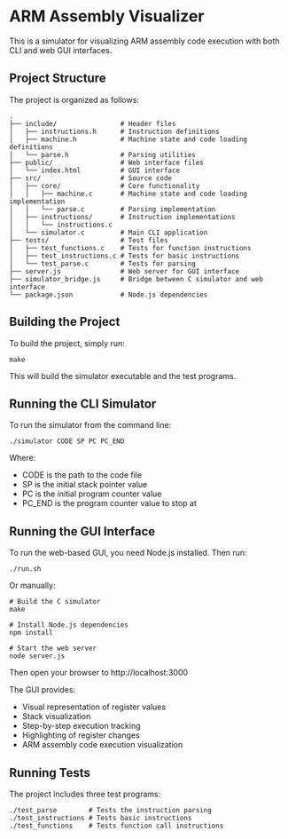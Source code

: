 # ARM Assembly Visualizer

This is a simulator for visualizing ARM assembly code execution with both CLI and web GUI interfaces.

## Project Structure

The project is organized as follows:

```
.
├── include/                # Header files
│   ├── instructions.h      # Instruction definitions
│   ├── machine.h           # Machine state and code loading definitions 
│   └── parse.h             # Parsing utilities
├── public/                 # Web interface files
│   └── index.html          # GUI interface
├── src/                    # Source code
│   ├── core/               # Core functionality
│   │   ├── machine.c       # Machine state and code loading implementation
│   │   └── parse.c         # Parsing implementation
│   ├── instructions/       # Instruction implementations
│   │   └── instructions.c
│   └── simulator.c         # Main CLI application
├── tests/                  # Test files
│   ├── test_functions.c    # Tests for function instructions
│   ├── test_instructions.c # Tests for basic instructions
│   └── test_parse.c        # Tests for parsing
├── server.js               # Web server for GUI interface
├── simulator_bridge.js     # Bridge between C simulator and web interface
└── package.json            # Node.js dependencies
```

## Building the Project

To build the project, simply run:

```
make
```

This will build the simulator executable and the test programs.

## Running the CLI Simulator

To run the simulator from the command line:

```
./simulator CODE SP PC PC_END
```

Where:
- CODE is the path to the code file
- SP is the initial stack pointer value
- PC is the initial program counter value
- PC_END is the program counter value to stop at

## Running the GUI Interface

To run the web-based GUI, you need Node.js installed. Then run:

```
./run.sh
```

Or manually:

```
# Build the C simulator
make

# Install Node.js dependencies
npm install

# Start the web server
node server.js
```

Then open your browser to http://localhost:3000

The GUI provides:
- Visual representation of register values
- Stack visualization
- Step-by-step execution tracking
- Highlighting of register changes
- ARM assembly code execution visualization

## Running Tests

The project includes three test programs:

```
./test_parse        # Tests the instruction parsing
./test_instructions # Tests basic instructions
./test_functions    # Tests function call instructions
``` 